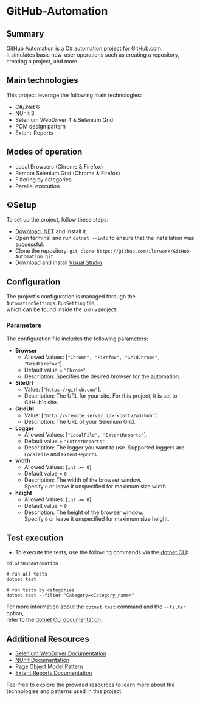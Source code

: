 # GitHub-Automation

## Summary

GitHub Automation is a C# automation project for GitHub.com. <br>
It simulates basic new-user operations such as creating a repository, creating a project, and more.

## Main technologies

This project leverage the following main technologies:

- C#/.Net 6
- NUnit 3
- Selenium WebDriver 4 & Selenium Grid
- POM design pattern
- Extent-Reports

## Modes of operation

- Local Browsers (Chrome & Firefox)
- Remote Selenium Grid (Chrome & Firefox)
- Filtering by categories
- Parallel execution

## ⚙️Setup

To set up the project, follow these steps:

- [Download .NET](https://dotnet.microsoft.com/en-us/download) and install it.
- Open terminal and run `dotnet --info` to ensure that the installation was successful.
- Clone the repository: `git clone https://github.com/ilorwork/GitHub-Automation.git`
- Download and install [Visual Studio](https://visualstudio.microsoft.com/downloads/).

## Configuration

The project's configuration is managed through the `AutomationSettings.RunSetting` file, <br>
which can be found inside the `infra` project.

### Parameters

The configuration file includes the following parameters:

- **Browser**
  - Allowed Values: [`"Chrome", "Firefox", "GridChrome", "GridFirefox"`].
  - Default value = `"Chrome"`
  - Description: Specifies the desired browser for the automation.
- **SiteUrl**
  - Value: [`"https://github.com"`].
  - Description: The URL for your site. For this project, it is set to GitHub's site.
- **GridUrl**
  - Value: [`"http://<remote_server_ip>:<port>/wd/hub"`].
  - Description: The URL of your Selenium Grid.
- **Logger**
  - Allowed Values: [`"LocalFile", "ExtentReports"`].
  - Default value = `"ExtentReports"`
  - Description: The logger you want to use. Supported loggers are `LocalFile` and `ExtentReports`.
- **width**
  - Allowed Values: [`int >= 0`].
  - Default value = `0`
  - Description: The width of the browser window. <br>
    Specify `0` or leave it unspecified for maximum size width.
- **height**
  - Allowed Values: [`int >= 0`].
  - Default value = `0`
  - Description: The height of the browser window. <br>
    Specify `0` or leave it unspecified for maximum size height.

## Test execution

- To execute the tests, use the following commands via the [dotnet CLI](https://docs.microsoft.com/en-us/dotnet/core/tools/):

```
cd GitHubAutomation

# run all tests
dotnet test

# run tests by categories
dotnet test --filter "Category=<Category_name>"
```

For more information about the `dotnet test` command and the `--filter` option, <br>
refer to the [dotnet CLI documentation](https://docs.microsoft.com/en-us/dotnet/core/tools/dotnet-test#filter-option-details).

## Additional Resources

- [Selenium WebDriver Documentation](https://www.selenium.dev/documentation/en/)
- [NUnit Documentation](https://docs.nunit.org/)
- [Page Object Model Pattern](https://www.selenium.dev/documentation/en/guidelines_and_recommendations/page_object_models/)
- [Extent Reports Documentation](https://www.extentreports.com/docs/versions/5/net/index.html)

Feel free to explore the provided resources to learn more about the technologies and patterns used in this project.
